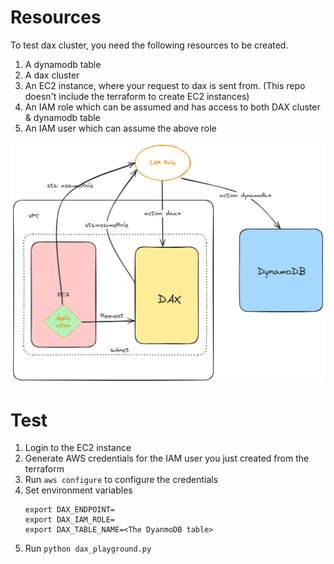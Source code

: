 # Resources

To test dax cluster, you need the following resources to be created.
1. A dynamodb table
2. A dax cluster
3. An EC2 instance, where your request to dax is sent from. (This repo doesn't include the terraform to create EC2 instances)
4. An IAM role which can be assumed and has access to both DAX cluster & dynamodb table
5. An IAM user which can assume the above role

![Resources](./img/resources.png)

# Test
1. Login to the EC2 instance
2. Generate AWS credentials for the IAM user you just created from the terraform
3. Run `aws configure` to configure the credentials
4. Set environment variables
   ```
   export DAX_ENDPOINT=
   export DAX_IAM_ROLE=
   export DAX_TABLE_NAME=<The DyanmoDB table>
   ```
5. Run `python dax_playground.py`